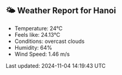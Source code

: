 <!-- WEATHER-START -->
## 🌤 Weather Report for Hanoi

- Temperature: 24°C
- Feels like: 24.13°C
- Conditions: overcast clouds
- Humidity: 64%
- Wind Speed: 1.46 m/s

Last updated: 2024-11-04 14:19:43 UTC
<!-- WEATHER-END -->

